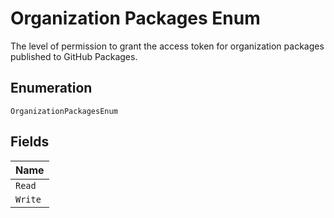 
# Organization Packages Enum

The level of permission to grant the access token for organization packages published to GitHub Packages.

## Enumeration

`OrganizationPackagesEnum`

## Fields

| Name |
|  --- |
| `Read` |
| `Write` |


